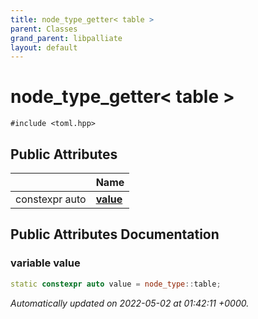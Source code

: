 ```yaml
---
title: node_type_getter< table >
parent: Classes
grand_parent: libpalliate
layout: default
---
```


# node_type_getter< table >






`#include <toml.hpp>`

## Public Attributes

|                | Name           |
| -------------- | -------------- |
| constexpr auto | **[value](/libpalliate/generated/Classes/structnode__type__getter_3_01table_01_4#variable-value)**  |

## Public Attributes Documentation

### variable value

```cpp
static constexpr auto value = node_type::table;
```



_Automatically updated on 2022-05-02 at 01:42:11 +0000._